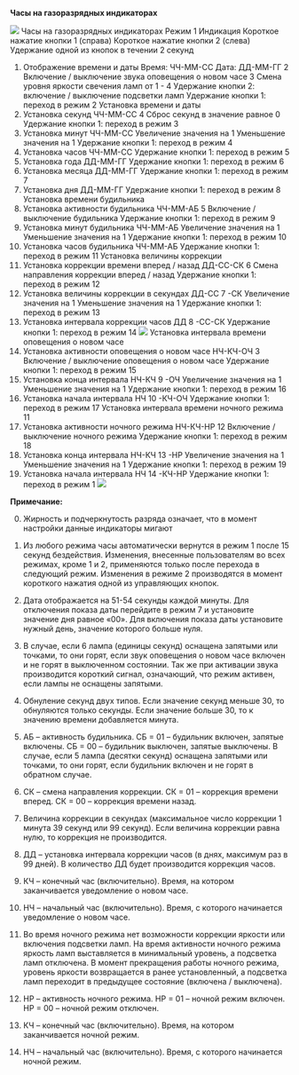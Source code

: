 **Часы на газоразрядных индикаторах**

![](bg1.png)
Часы на газоразрядных индикаторах
Режим
1
Индикация
Короткое нажатие
кнопки 1 (справа)
Короткое нажатие
кнопки 2 (слева)
Удержание одной из
кнопок в течении 2
секунд
1. Отображение
времени и даты
Время:
ЧЧ-ММ-СС
Дата:
ДД-ММ-ГГ
2
Включение /
выключение звука
оповещения о новом
часе
3
Смена уровня яркости
свечения ламп от 1 - 4
Удержание кнопки 2:
включение /
выключение
подсветки ламп
Удержание кнопки 1:
переход в режим 2
Установка времени и даты
2. Установка секунд
ЧЧ-ММ-СС
4
Сброс секунд в значение равное 0
Удержание кнопки 1:
переход в режим 3
3. Установка минут
ЧЧ-ММ-СС
Увеличение значения
на 1
Уменьшение значения
на 1
Удержание кнопки 1:
переход в режим 4
4. Установка часов
ЧЧ-ММ-СС
Удержание кнопки 1:
переход в режим 5
5. Установка года
ДД-ММ-ГГ
Удержание кнопки 1:
переход в режим 6
6. Установка
месяца
ДД-ММ-ГГ
Удержание кнопки 1:
переход в режим 7
7. Установка дня
ДД-ММ-ГГ
Удержание кнопки 1:
переход в режим 8
Установка времени будильника
8. Установка
активности
будильника
ЧЧ-ММ-АБ
5
Включение / выключение будильника
Удержание кнопки 1:
переход в режим 9
9. Установка минут
будильника
ЧЧ-ММ-АБ
Увеличение значения
на 1
Уменьшение значения
на 1
Удержание кнопки 1:
переход в режим 10
10. Установка часов
будильника
ЧЧ-ММ-АБ
Удержание кнопки 1:
переход в режим 11
Установка величины коррекции
11. Установка
коррекции
времени вперед /
назад
ДД-СС-СК
6
Смена направления коррекции вперед / назад
Удержание кнопки 1:
переход в режим 12
12. Установка
величины
коррекции в
секундах
ДД-СС
7
-СК
Увеличение значения
на 1
Уменьшение значения
на 1
Удержание кнопки 1:
переход в режим 13
13. Установка
интервала
коррекции часов
ДД
8
-СС-СК
Удержание кнопки 1:
переход в режим 14
![](bg2.png)
Установка интервала времени оповещения о новом часе
14. Установка
активности
оповещения о
новом часе
НЧ-КЧ-ОЧ
3
Включение / выключение оповещения о новом
часе
Удержание кнопки 1:
переход в режим 15
15. Установка
конца интервала
НЧ-КЧ
9
-ОЧ
Увеличение значения
на 1
Уменьшение значения
на 1
Удержание кнопки 1:
переход в режим 16
16. Установка
начала интервала
НЧ
10
-КЧ-ОЧ
Удержание кнопки 1:
переход в режим 17
Установка интервала времени ночного режима
11
17. Установка
активности
ночного режима
НЧ-КЧ-НР
12
Включение / выключение ночного режима
Удержание кнопки 1:
переход в режим 18
18. Установка
конца интервала
НЧ-КЧ
13
-НР
Увеличение значения
на 1
Уменьшение значения
на 1
Удержание кнопки 1:
переход в режим 19
19. Установка
начала интервала
НЧ
14
-КЧ-НР
Удержание кнопки 1:
переход в режим 1
![](pdf2htmlEX-64x64.png)


**Примечание:**

0. Жирность и подчеркнутость разряда означает, что в момент настройки данные индикаторы мигают

1. Из любого режима часы автоматически вернутся в режим 1 после 15 секунд бездействия. Изменения, внесенные пользователям во всех режимах, кроме 1 и 2, применяются только после перехода в следующий режим. Изменения в режиме 2 производятся в момент короткого нажатия одной из управляющих кнопок.

2. Дата отображается на 51-54 секунды каждой минуты. Для отключения показа даты перейдите в режим 7 и установите значение дня равное «00». Для включения показа даты установите нужный день, значение которого больше нуля.

3. В случае, если 6 лампа (единицы секунд) оснащена запятыми или точками, то они горят, если звук оповещения о новом часе включен и не горят в выключенном состоянии. Так же при активации звука производится короткий сигнал, означающий, что режим активен, если лампы не оснащены запятыми.

4. Обнуление секунд двух типов. Если значение секунд меньше 30, то обнуляются только секунды. Если значение больше 30, то к значению времени добавляется минута.

5. АБ – активность будильника. СБ = 01 – будильник включен, запятые включены. СБ = 00 – будильник выключен, запятые выключены. В случае, если 5 лампа (десятки секунд) оснащена запятыми или точками, то они горят, если будильник включен и не горят в обратном случае.

6. СК – смена направления коррекции. СК = 01 – коррекция времени вперед. СК = 00 – коррекция времени назад.

7. Величина коррекции в секундах (максимальное число коррекции 1 минута 39 секунд или 99 секунд). Если величина коррекции равна нулю, то коррекция не производится.

8. ДД – установка интервала коррекции часов (в днях, максимум раз в 99 дней). В количество ДД будет производится коррекция часов.

9. КЧ – конечный час (включительно). Время, на котором заканчивается уведомление о новом часе.

10. НЧ – начальный час (включительно). Время, с которого начинается уведомление о новом часе.

11. Во время ночного режима нет возможности коррекции яркости или включения подсветки ламп. На время активности ночного режима яркость ламп выставляется в минимальный уровень, а подсветка ламп отключена. В момент прекращения работы ночного режима, уровень яркости возвращается в ранее установленный, а подсветка ламп переходит в предыдущее состояние (включена / выключена).

12. НР – активность ночного режима. НР = 01 – ночной режим включен. НР = 00 – ночной режим отключен.

13. КЧ – конечный час (включительно). Время, на котором заканчивается ночной режим.

14. НЧ – начальный час (включительно). Время, с которого начинается ночной режим.
